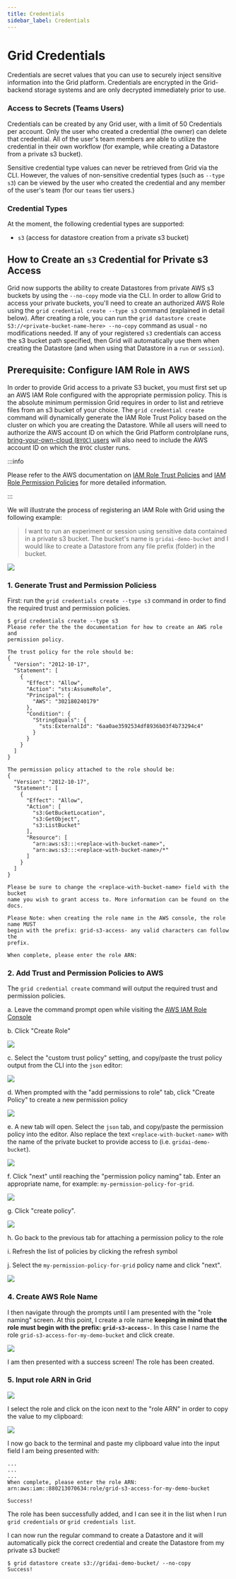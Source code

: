 ```yaml
--- 
title: Credentials
sidebar_label: Credentials
---
```


# Grid Credentials

Credentials are secret values that you can use to securely inject sensitive information into the
Grid platform. Credentials are encrypted in the Grid-backend storage
systems and are only decrypted immediately prior to use.

### Access to Secrets (Teams Users)

Credentials can be created by any Grid user, with a limit of 50
Credentials per account. Only the user who created a credential (the owner) can
delete that credential. All of the user's team members are able to utilize the credential in
their own workflow (for example, while creating a Datastore from a private s3 bucket).

Sensitive credential type values can never be retrieved from Grid via the CLI. However,
the values of non-sensitive credential types (such as `--type s3`) can be viewed by the user
who created the credential and any member of the user's team (for our `teams` tier users.)

### Credential Types

At the moment, the following credential types are supported:

- `s3` (access for datastore creation from a private s3 bucket)

## How to Create an `s3` Credential for Private s3 Access


Grid now supports the ability to create Datastores from private AWS s3 buckets by using
the `--no-copy` mode via the CLI. In order to allow Grid to access your private buckets,
you'll need to create an authorized AWS Role using the `grid credential create --type s3`
command (explained in detail below). After creating a role, you can run the
`grid datastore create S3://<private-bucket-name-here> --no-copy` command as usual - no
modifications needed. If any of your registered `s3` credentials can access the s3 bucket
path specified, then Grid will automatically use them when creating the Datastore (and
when using that Datastore in a `run` or `session`).

## Prerequisite: Configure IAM Role in AWS

In order to provide Grid access to a private S3 bucket, you must first set up an AWS IAM Role configured with the appropriate permission policy. This is the absolute minimum permission Grid requires in order to list and retrieve files from an s3 bucket of your choice. The `grid credential create` command will dynamically generate the IAM Role Trust Policy based on the cluster on which you are creating the Datastore. While all users will need to authorize the AWS account ID on which the Grid Platform controlplane runs, [bring-your-own-cloud (`BYOC`) users](./2_Custom%20Cloud%20Credentials/1_byoc.md) will also need to include the AWS account ID on which the `BYOC` cluster runs. 

:::info

Please refer to the AWS documentation on [IAM Role Trust
Policies](https://aws.amazon.com/blogs/security/how-to-use-trust-policies-with-iam-roles/)
and [IAM Role Permission
Policies](https://docs.aws.amazon.com/IAM/latest/UserGuide/access_policies.html) for more
detailed information.

:::


We will illustrate the process of registering an IAM Role with Grid using the following
example:

> I want to run an experiment or session using sensitive data contained in a private s3 bucket. The bucket's name is
> `gridai-demo-bucket` and I would like to create a Datastore from any file
> prefix (folder) in the bucket. 

![](../../static/images/credentials/demo_bucket_contents.png)

### 1. Generate Trust and Permission Policiess

First: run the `grid credentials create --type s3` command in order to find the required trust and
permission policies. 

```
$ grid credentials create --type s3
Please refer the the the documentation for how to create an AWS role and 
permission policy.

The trust policy for the role should be:
{
  "Version": "2012-10-17",
  "Statement": [
    {
      "Effect": "Allow",
      "Action": "sts:AssumeRole",
      "Principal": {
        "AWS": "302180240179"
      },
      "Condition": {
        "StringEquals": {
          "sts:ExternalId": "6aa0ae3592534df8936b03f4b73294c4"
        }
      }
    }
  ]
}

The permission policy attached to the role should be:
{
  "Version": "2012-10-17",
  "Statement": [
    {
      "Effect": "Allow",
      "Action": [
        "s3:GetBucketLocation",
        "s3:GetObject",
        "s3:ListBucket"
      ],
      "Resource": [
        "arn:aws:s3:::<replace-with-bucket-name>",
        "arn:aws:s3:::<replace-with-bucket-name>/*"
      ]
    }
  ]
}

Please be sure to change the <replace-with-bucket-name> field with the bucket 
name you wish to grant access to. More information can be found on the docs.

Please Note: when creating the role name in the AWS console, the role name MUST 
begin with the prefix: grid-s3-access- any valid characters can follow the 
prefix.

When complete, please enter the role ARN:
```

### 2. Add Trust and Permission Policies to AWS

The `grid credential create` command will output the required trust and permission policies. 

  a. Leave the command prompt open while visiting the [AWS IAM Role
  Console](https://us-east-1.console.aws.amazon.com/iamv2/home?region=us-east-1#/roles) 

  b. Click "Create Role"

  ![](../../static/images/credentials/role-console.png)

  c. Select the "custom trust policy" setting, and copy/paste the trust policy output
  from the CLI into the `json` editor:

  ![](../../static/images/credentials/select_trusted_entity.png)

  d.  When prompted with the "add permissions to role" tab, click "Create Policy" to  create a new permission
  policy

  ![](../../static/images/credentials/add_permissions_to_role.png)

  e.  A new tab will open. Select the `json` tab, and
  copy/paste the permission policy into the editor. Also replace the text
  `<replace-with-bucket-name>` with the name of the private bucket to provide access to
  (i.e. `gridai-demo-bucket`). 

  ![](../../static/images/credentials/aws_permission_policy.png)

  f. Click "next" until reaching the "permission policy naming" tab. Enter an appropriate
  name, for example: `my-permission-policy-for-grid`. 

  ![](../../static/images/credentials/permission_policy_naming.png)

  g. Click "create policy".

  ![](../../static/images/credentials/permission_policy_created.png)

  h. Go back to the previous tab for attaching a permission policy to the role 

  i. Refresh the list of policies by clicking the refresh symbol

  j. Select the `my-permission-policy-for-grid` policy name and click "next".

![](../../static/images/credentials/attach_permission_policy.png)

### 4. Create AWS Role Name

I then navigate through the prompts until I am presented with the "role naming" screen. At
this point, I create a role name **keeping in mind that the role must begin with the
prefix: `grid-s3-access-`**. In this case I name the role
`grid-s3-access-for-my-demo-bucket` and click create.

![](../../static/images/credentials/role_naming.png)


I am then presented with a success screen! The role has been created. 

### 5. Input role ARN in Grid

![](../../static/images/credentials/role_created.png)

I select the role and click on the icon next to the "role ARN" in order to
copy the value to my clipboard:

![](../../static/images/credentials/arn_copy.png)

I now go back to the terminal and paste my clipboard value into the input field
I am being presented with:

```
...
...
...
When complete, please enter the role ARN: arn:aws:iam::880213070634:role/grid-s3-access-for-my-demo-bucket

Success!
```

The role has been successfully added, and I can see it in the list when I run `grid
credentials` or `grid credentials list`. 

I can now run the regular command to create a Datastore and it will
automatically pick the correct credential and create the Datastore from my private s3 bucket!

```
$ grid datastore create s3://gridai-demo-bucket/ --no-copy
Success!
```